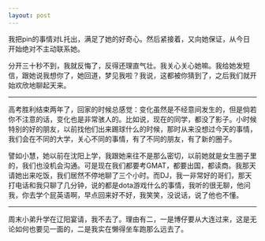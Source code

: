 ```yaml
---
layout: post
---
```

我把pin的事情对L托出，满足了她的好奇心。然后紧接着，又向她保证，从今日开始绝对不主动联系她。

分开三十秒不到，我就反悔了，反得还理直气壮。我关心关心她嘛。我给她发短信，跟她说我想你了，她回道，梦见我啦？我说，这都被你猜到了，之后我们就开始欢欣地聊起天来。

* * *

高考胜利结束两年了，回家的时候总感觉：变化虽然是不经意间发生的，但是倘若你不注意的话，变化也是非常骇人的。比如说，现在的同学，都没了影子。小时候特别的好的朋友，以前找他们出来踢球什么的时候，那时从来没想过今天的事情，我们会在不同的大学，关心不同的事情，有了不同的朋友，有了新的圈子。

譬如小慧，她以前在沈阳上学，我跟她来往不是那么密切，以前她就是女生圈子里的，我们也没机会沟通。可是现在我们都要考GMAT，都要出国，都读商。我那天请她出来吃饭，我们居然不停地聊了三个小时。而DJ，我一非常好的哥们，那天打电话和我只聊了几分钟，说的都是dota游戏什么的事情，我听的很无聊，他问我，你去学个屁英语啊，早点回来好不好，我笑笑，没说话，说了他也不懂。

* * *

周末小弟升学在辽阳宴请，我不去了。理由有二，一是博仔要从大连过来，这是无论如何也要见一面的，二是我实在懒得坐车跑那么远去了。